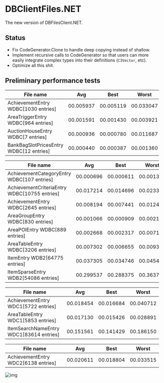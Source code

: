 # DBClientFiles.NET
The new version of DBFilesClient.NET.

## Status

* Fix CodeGenerator.Clone to handle deep copying instead of shallow.
* Implement recursive calls to CodeGenerator so that users can more easily integrate complex types into their definitions (`C3Vector`, etc).
* Optimize all this shit.

## Preliminary performance tests

| File name                                     | Avg             | Best            | Worst                |
| --------------------------------------------- | --------------- | --------------- | -------------------- |
| AchievementEntry WDBC[1030 entries]           | 00.005937       | 00.005119       | 00.033047            |
| AreaTriggerEntry WDBC[964 entries]            | 00.001591       | 00.001430       | 00.003921            |
| AuctionHouseEntry WDBC[7 entries]             | 00.000936       | 00.000780       | 00.011687            |
| BankBagSlotPricesEntry WDBC[12 entries]       | 00.000440       | 00.000387       | 00.001360            |

| File name                                     | Avg             | Best            | Worst                |
| --------------------------------------------- | --------------- | --------------- | -------------------- |
| AchievementCategoryEntry WDBC[107 entries]    | 00.000696       | 00.000611       | 00.001332            |
| AchievementCriteriaEntry WDBC[10755 entries]  | 00.017214       | 00.014696       | 00.023326            |
| AchievementEntry WDBC[2645 entries]           | 00.008194       | 00.007441       | 00.012407            |
| AreaGroupEntry WDBC[830 entries]              | 00.001066       | 00.000909       | 00.002172            |
| AreaPOIEntry WDBC[889 entries]                | 00.002668       | 00.002317       | 00.007107            |
| AreaTableEntry WDBC[3206 entries]             | 00.007302       | 00.006655       | 00.009374            |
| ItemEntry WDB2[64775 entries]                 | 00.037305       | 00.034746       | 00.045401            |
| ItemSparseEntry WDB2[54086 entries]           | 00.299537       | 00.288375       | 00.363739            |

| File name                                     | Avg             | Best            | Worst                |
| --------------------------------------------- | --------------- | --------------- | -------------------- |
| AchievementEntry WDC1[5722 entries]           | 00.018454       | 00.016684       | 00.040712            |
| AreaTableEntry WDC1[5853 entries]             | 00.017130       | 00.015426       | 00.028891            |
| ItemSearchNameEntry WDC1[83614 entries]       | 00.151561       | 00.141429       | 00.186150            |

| File name                                     | Avg             | Best            | Worst                |
| --------------------------------------------- | --------------- | --------------- | -------------------- |
| AchievementEntry WDC2[6138 entries]           | 00.020611       | 00.018804       | 00.033515            |

![img](https://i.imgur.com/st1cZke.png)